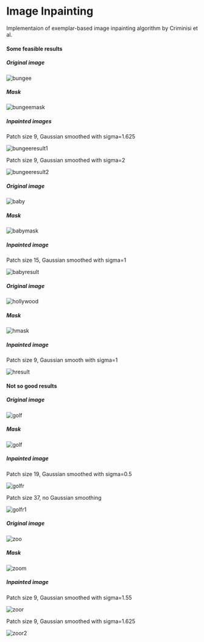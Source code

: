 # Image Inpainting

Implementaion of exemplar-based image inpainting algorithm by Criminisi et al. 

#### Some feasible results

##### Original image

![bungee](images/input.jpg)

##### Mask

![bungeemask](masks/input-mask.bmp)

##### Inpainted images

Patch size 9, Gaussian smoothed with sigma=1.625

![bungeeresult1](results/bungee_result_9_sigma1.625.jpg)

Patch size 9, Gaussian smoothed with sigma=2

![bungeeresult2](results/bungee_result_9_sigma2.jpg)

##### Original image

![baby](images/baby.jpg)

##### Mask

![babymask](masks/baby-mask.bmp)

##### Inpainted image

Patch size 15, Gaussian smoothed with sigma=1

![babyresult](results/baby-result-15-sigma1.jpg)

##### Original image

![hollywood](images/hollywood.jpg)

##### Mask

![hmask](masks/hollywood-mask.bmp)

##### Inpainted image

Patch size 9, Gaussian smooth with sigma=1

![hresult](results/hollywood-result-9-sigma1.jpg)

#### Not so good results

##### Original image

![golf](images/golf.jpg)

##### Mask

![golf](masks/golf-mask.pgm)

##### Inpainted image

Patch size 19, Gaussian smoothed with sigma=0.5

![golfr](results/golf_result_19_sigma0.5.jpg)

Patch size 37, no Gaussian smoothing

![golfr1](results/golf_results_37_nogauss.jpg)

##### Original image

![zoo](images/zoo.jpg)

##### Mask

![zoom](masks/zoo-mask.bmp)

##### Inpainted image

Patch size 9, Gaussian smoothed with sigma=1.55

![zoor](results/zoo-result-9-sigma1.55.jpg)

Patch size 9, Gaussian smoothed with sigma=1.625

![zoor2](results/zoo-result-9-sigma1.625.jpg)

